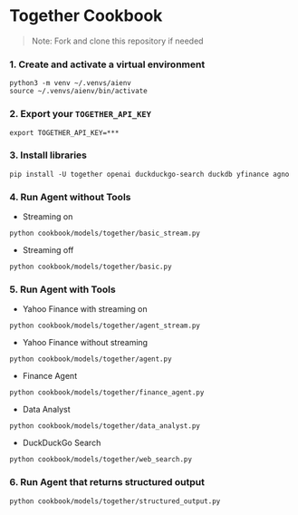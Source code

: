 # Together Cookbook

> Note: Fork and clone this repository if needed

### 1. Create and activate a virtual environment

```shell
python3 -m venv ~/.venvs/aienv
source ~/.venvs/aienv/bin/activate
```

### 2. Export your `TOGETHER_API_KEY`

```shell
export TOGETHER_API_KEY=***
```

### 3. Install libraries

```shell
pip install -U together openai duckduckgo-search duckdb yfinance agno
```

### 4. Run Agent without Tools

- Streaming on

```shell
python cookbook/models/together/basic_stream.py
```

- Streaming off

```shell
python cookbook/models/together/basic.py
```

### 5. Run Agent with Tools

- Yahoo Finance with streaming on

```shell
python cookbook/models/together/agent_stream.py
```

- Yahoo Finance without streaming

```shell
python cookbook/models/together/agent.py
```

- Finance Agent

```shell
python cookbook/models/together/finance_agent.py
```

- Data Analyst

```shell
python cookbook/models/together/data_analyst.py
```

- DuckDuckGo Search
```shell
python cookbook/models/together/web_search.py
```

### 6. Run Agent that returns structured output

```shell
python cookbook/models/together/structured_output.py
```

